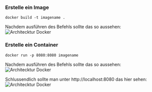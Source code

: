 ### **Erstelle ein Image**
```
docker build -t imagename .
```

Nachdem ausführen des Befehls sollte das so aussehen:
![Architecktur Docker](Screenshots/Image.png)

### **Erstelle ein Container**
```
docker run -p 8080:8080 imagename
```

Nachdem ausführen des Befehls sollte das so aussehen:
![Architecktur Docker](Screenshots/Container.png)

Schlussendlich sollte man unter http://localhost:8080 das hier sehen:
![Architecktur Docker](Screenshots/Ende.png)